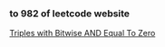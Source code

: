 ### to 982 of leetcode website

[Triples with Bitwise AND Equal To Zero](https://leetcode-cn.com/problems/triples-with-bitwise-and-equal-to-zero/)